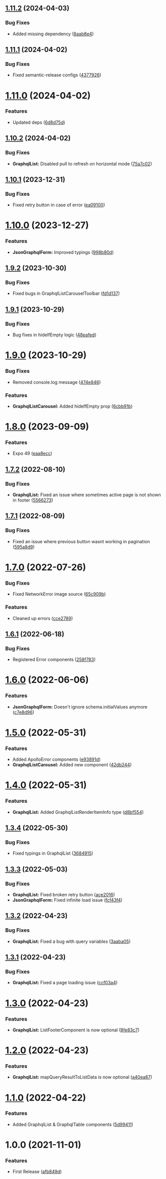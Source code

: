 ## [1.11.2](https://github.com/BlueBaseJS/plugin-json-graphql-components/compare/v1.11.1...v1.11.2) (2024-04-03)

### Bug Fixes

*   Added missing dependency ([8aab8e4](https://github.com/BlueBaseJS/plugin-json-graphql-components/commit/8aab8e4fab26520e39a75ef35782bd1b0ca7b056))

## [1.11.1](https://github.com/BlueBaseJS/plugin-json-graphql-components/compare/v1.11.0...v1.11.1) (2024-04-02)

### Bug Fixes

*   Fixed semantic-release configs ([4377926](https://github.com/BlueBaseJS/plugin-json-graphql-components/commit/437792688022c81638c08a6473356c36058e3fac))

# [1.11.0](https://github.com/BlueBaseJS/plugin-json-graphql-components/compare/v1.10.2...v1.11.0) (2024-04-02)

### Features

*   Updated deps ([6d8d75d](https://github.com/BlueBaseJS/plugin-json-graphql-components/commit/6d8d75db594ed216ace35e7b28dd1315862c71bc))

## [1.10.2](https://github.com/BlueBaseJS/plugin-json-graphql-components/compare/v1.10.1...v1.10.2) (2024-04-02)

### Bug Fixes

*   **GraphqlList:** Disabled pull to refresh on horizontal mode ([75a7c02](https://github.com/BlueBaseJS/plugin-json-graphql-components/commit/75a7c020859a0ec31f0d296cf83a86360236025f))

## [1.10.1](https://github.com/BlueBaseJS/plugin-json-graphql-components/compare/v1.10.0...v1.10.1) (2023-12-31)

### Bug Fixes

*   Fixed retry button in case of error ([ea09100](https://github.com/BlueBaseJS/plugin-json-graphql-components/commit/ea0910054dc7c8168e22b88a935c0b52deb5fccf))

# [1.10.0](https://github.com/BlueBaseJS/plugin-json-graphql-components/compare/v1.9.2...v1.10.0) (2023-12-27)

### Features

*   **JsonGraphqlForm:** Improved typings ([998b80d](https://github.com/BlueBaseJS/plugin-json-graphql-components/commit/998b80d2b150278879dcfa180d5dc3cc95e60ffc))

## [1.9.2](https://github.com/BlueBaseJS/plugin-json-graphql-components/compare/v1.9.1...v1.9.2) (2023-10-30)

### Bug Fixes

*   Fixed bugs in GraphqlListCarouselToolbar ([fd1d137](https://github.com/BlueBaseJS/plugin-json-graphql-components/commit/fd1d137eed36c850b3f65b8684eb4cf1837f7f85))

## [1.9.1](https://github.com/BlueBaseJS/plugin-json-graphql-components/compare/v1.9.0...v1.9.1) (2023-10-29)

### Bug Fixes

*   Bug fixes in hideIfEmpty logic ([48eafed](https://github.com/BlueBaseJS/plugin-json-graphql-components/commit/48eafedb26a5d698decb87db73061219ae0710cb))

# [1.9.0](https://github.com/BlueBaseJS/plugin-json-graphql-components/compare/v1.8.0...v1.9.0) (2023-10-29)

### Bug Fixes

*   Removed console.log message ([474e846](https://github.com/BlueBaseJS/plugin-json-graphql-components/commit/474e84636aea11f4e49d835521c0be6b92e5d9f3))

### Features

*   **GraphqlListCarousel:** Added hideIfEmpty prop ([6cbb91b](https://github.com/BlueBaseJS/plugin-json-graphql-components/commit/6cbb91bdaea8bb07ab89bb389ab7afb0d74dd03e))

# [1.8.0](https://github.com/BlueBaseJS/plugin-json-graphql-components/compare/v1.7.2...v1.8.0) (2023-09-09)

### Features

*   Expo 49 ([eaa8ecc](https://github.com/BlueBaseJS/plugin-json-graphql-components/commit/eaa8eccc401f8f0578a33374475c562939f16cc3))

## [1.7.2](https://github.com/BlueBaseJS/plugin-json-graphql-components/compare/v1.7.1...v1.7.2) (2022-08-10)

### Bug Fixes

*   **GraphqlList:** Fixed an issue where sometimes active page is not shown in footer ([5566273](https://github.com/BlueBaseJS/plugin-json-graphql-components/commit/55662734d970bfc67cc35c6563e3b7ef9f7c2cbb))

## [1.7.1](https://github.com/BlueBaseJS/plugin-json-graphql-components/compare/v1.7.0...v1.7.1) (2022-08-09)

### Bug Fixes

*   Fixed an issue where previous button wasnt working in pagination ([595a8d9](https://github.com/BlueBaseJS/plugin-json-graphql-components/commit/595a8d9ac78aab96fdac7970ffd5ff86e1f3d664))

# [1.7.0](https://github.com/BlueBaseJS/plugin-json-graphql-components/compare/v1.6.1...v1.7.0) (2022-07-26)

### Bug Fixes

*   Fixed NetworkError image source ([65c909b](https://github.com/BlueBaseJS/plugin-json-graphql-components/commit/65c909b6cb2cb680f3ca60d214805a076de8f40f))

### Features

*   Cleaned up errors ([cce2789](https://github.com/BlueBaseJS/plugin-json-graphql-components/commit/cce2789dae2fd3b9c1bd3bd9c35dea98a76b2f76))

## [1.6.1](https://github.com/BlueBaseJS/plugin-json-graphql-components/compare/v1.6.0...v1.6.1) (2022-06-18)

### Bug Fixes

*   Registered Error components ([258f783](https://github.com/BlueBaseJS/plugin-json-graphql-components/commit/258f783e08f9a1d1566d26c1c00b6bb52eb72813))

# [1.6.0](https://github.com/BlueBaseJS/plugin-json-graphql-components/compare/v1.5.0...v1.6.0) (2022-06-06)

### Features

*   **JsonGraphqlForm:** Doesn't ignore schema.initialValues anymore ([c7e8d96](https://github.com/BlueBaseJS/plugin-json-graphql-components/commit/c7e8d965ffeca25e5318fb0cc345ed1cddd87563))

# [1.5.0](https://github.com/BlueBaseJS/plugin-json-graphql-components/compare/v1.4.0...v1.5.0) (2022-05-31)

### Features

*   Added ApolloError components ([e93891d](https://github.com/BlueBaseJS/plugin-json-graphql-components/commit/e93891d8275195d127ba9224e05151cec9554e07))
*   **GraphqlListCarousel:** Added new component ([42db244](https://github.com/BlueBaseJS/plugin-json-graphql-components/commit/42db244707908d76d8b5ba30b0a47f159ebedd55))

# [1.4.0](https://github.com/BlueBaseJS/plugin-json-graphql-components/compare/v1.3.4...v1.4.0) (2022-05-31)

### Features

*   **GraphqlList:** Added GraphqlListRenderItemInfo type ([d8bf554](https://github.com/BlueBaseJS/plugin-json-graphql-components/commit/d8bf554b67f5bb1fcfdc2f1778daf632f6022eba))

## [1.3.4](https://github.com/BlueBaseJS/plugin-json-graphql-components/compare/v1.3.3...v1.3.4) (2022-05-30)

### Bug Fixes

*   Fixed typings in GraphqlList ([3684915](https://github.com/BlueBaseJS/plugin-json-graphql-components/commit/368491560b71b1912f1dbe91a19094608930aeff))

## [1.3.3](https://github.com/BlueBaseJS/plugin-json-graphql-components/compare/v1.3.2...v1.3.3) (2022-05-03)

### Bug Fixes

*   **GraphqlList:** Fixed broken retry button ([ace2016](https://github.com/BlueBaseJS/plugin-json-graphql-components/commit/ace20167c15d15dfe1eaba7b6ae024a79ba5ad46))
*   **JsonGraphqlForm:** Fixed infinite load issue ([fcf43f4](https://github.com/BlueBaseJS/plugin-json-graphql-components/commit/fcf43f4b552678ec2eb7192ab776caf67a1369a5))

## [1.3.2](https://github.com/BlueBaseJS/plugin-json-graphql-components/compare/v1.3.1...v1.3.2) (2022-04-23)

### Bug Fixes

*   **GraphqlList:** Fixed a bug with query variables ([3aaba05](https://github.com/BlueBaseJS/plugin-json-graphql-components/commit/3aaba0597a74c63ea4f4db50e5aa0b3360727a09))

## [1.3.1](https://github.com/BlueBaseJS/plugin-json-graphql-components/compare/v1.3.0...v1.3.1) (2022-04-23)

### Bug Fixes

*   **GraphqlList:** Fixed a page loading issue ([ccf03a4](https://github.com/BlueBaseJS/plugin-json-graphql-components/commit/ccf03a429904774c76da78f6027b555f09bc9399))

# [1.3.0](https://github.com/BlueBaseJS/plugin-json-graphql-components/compare/v1.2.0...v1.3.0) (2022-04-23)

### Features

*   **GraphqlList:** ListFooterComponent is now optional ([8fe83c7](https://github.com/BlueBaseJS/plugin-json-graphql-components/commit/8fe83c7ad2221ba93ea52868dc89fad0910b6c5c))

# [1.2.0](https://github.com/BlueBaseJS/plugin-json-graphql-components/compare/v1.1.0...v1.2.0) (2022-04-23)

### Features

*   **GraphqlList:** mapQueryResultToListData is now optional ([a40ea87](https://github.com/BlueBaseJS/plugin-json-graphql-components/commit/a40ea87fddcd3dc37dbffa38ce362a410361d314))

# [1.1.0](https://github.com/BlueBaseJS/plugin-json-graphql-components/compare/v1.0.0...v1.1.0) (2022-04-22)

### Features

*   Added GraphqlList & GraphqlTable components ([5d99411](https://github.com/BlueBaseJS/plugin-json-graphql-components/commit/5d994112781f6b8121520e988e1cc122697942aa))

# 1.0.0 (2021-11-01)

### Features

*   First Release ([afb849d](https://github.com/BlueBaseJS/plugin-json-graphql-components/commit/afb849d84d62b8a66e69a5f5c1005977bf2dd9c3))
